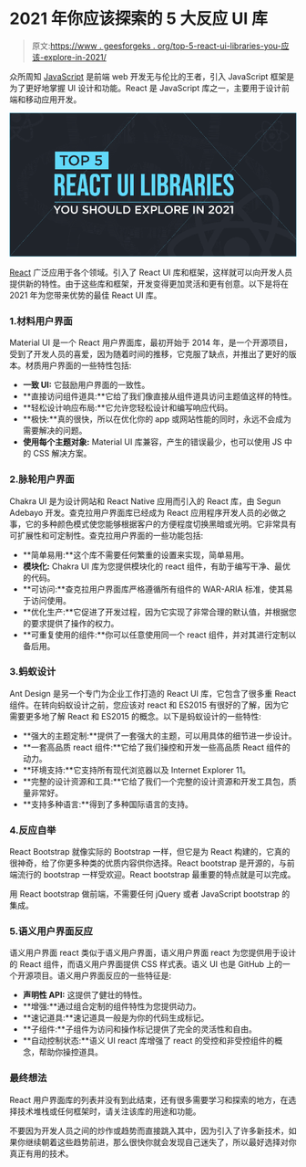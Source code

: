 # 2021 年你应该探索的 5 大反应 UI 库

> 原文:[https://www . geesforgeks . org/top-5-react-ui-libraries-you-应该-explore-in-2021/](https://www.geeksforgeeks.org/top-5-react-ui-libraries-you-should-explore-in-2021/)

众所周知 [JavaScript](https://www.geeksforgeeks.org/javascript-tutorial/) 是前端 web 开发无与伦比的王者，引入 JavaScript 框架是为了更好地掌握 UI 设计和功能。React 是 JavaScript 库之一，主要用于设计前端和移动应用开发。

![Top-5-React-UI-Libraries-You-Should-Explore-in-2021](img/9dc44dce291b9c66a4b70e9dd1e931e3.png)

[React](https://www.geeksforgeeks.org/reactjs/) 广泛应用于各个领域。引入了 React UI 库和框架，这样就可以向开发人员提供新的特性。由于这些库和框架，开发变得更加灵活和更有创意。以下是将在 2021 年为您带来优势的最佳 React UI 库。

### 1.材料用户界面

Material UI 是一个 React 用户界面库，最初开始于 2014 年，是一个开源项目，受到了开发人员的喜爱，因为随着时间的推移，它克服了缺点，并推出了更好的版本。材质用户界面的一些特性包括:

*   **一致 UI:** 它鼓励用户界面的一致性。
*   **直接访问组件道具:**它给了我们像直接从组件道具访问主题值这样的特性。
*   **轻松设计响应布局:**它允许您轻松设计和编写响应代码。
*   **极快:**真的很快，所以在优化你的 app 或网站性能的同时，永远不会成为需要解决的问题。
*   **使用每个主题对象:** Material UI 库兼容，产生的错误最少，也可以使用 JS 中的 CSS 解决方案。

### 2.脉轮用户界面

Chakra UI 是为设计网站和 React Native 应用而引入的 React 库，由 Segun Adebayo 开发。查克拉用户界面库已经成为 React 应用程序开发人员的必做之事，它的多种颜色模式使您能够根据客户的方便程度切换黑暗或光明。它非常具有可扩展性和可定制性。查克拉用户界面的一些功能包括:

*   **简单易用:**这个库不需要任何繁重的设置来实现，简单易用。
*   **模块化:** Chakra UI 库为您提供模块化的 react 组件，有助于编写干净、最优的代码。
*   **可访问:**查克拉用户界面库严格遵循所有组件的 WAR-ARIA 标准，使其易于访问使用。
*   **优化生产:**它促进了开发过程，因为它实现了非常合理的默认值，并根据您的要求提供了操作的权力。
*   **可重复使用的组件:**你可以任意使用同一个 react 组件，并对其进行定制以备后用。

### 3.蚂蚁设计

Ant Design 是另一个专门为企业工作打造的 React UI 库，它包含了很多重 React 组件。在转向蚂蚁设计之前，您应该对 react 和 ES2015 有很好的了解，因为它需要更多地了解 React 和 ES2015 的概念。以下是蚂蚁设计的一些特性:

*   **强大的主题定制:**提供了一套强大的主题，可以用具体的细节进一步设计。
*   **一套高品质 react 组件:**它给了我们操控和开发一些高品质 React 组件的动力。
*   **环境支持:**它支持所有现代浏览器以及 Internet Explorer 11。
*   **完整的设计资源和工具:**它给了我们一个完整的设计资源和开发工具包，质量非常好。
*   **支持多种语言:**得到了多种国际语言的支持。

### 4.反应自举

React Bootstrap 就像实际的 Bootstrap 一样，但它是为 React 构建的，它真的很神奇，给了你更多种类的优质内容供你选择。React bootstrap 是开源的，与前端流行的 bootstrap 一样受欢迎。React bootstrap 最重要的特点就是可以完成。

用 React bootstrap 做前端，不需要任何 jQuery 或者 JavaScript bootstrap 的集成。

### 5.语义用户界面反应

语义用户界面 react 类似于语义用户界面，语义用户界面 react 为您提供用于设计的 React 组件，而语义用户界面提供 CSS 样式表。语义 UI 也是 GitHub 上的一个开源项目。语义用户界面反应的一些特征是:

*   **声明性 API:** 这提供了健壮的特性。
*   **增强:**通过组合定制的组件特性为您提供动力。
*   **速记道具:**速记道具一般是为你的代码生成标记。
*   **子组件:**子组件为访问和操作标记提供了完全的灵活性和自由。
*   **自动控制状态:**语义 UI react 库增强了 react 的受控和非受控组件的概念，帮助你操控道具。

### 最终想法

React 用户界面库的列表并没有到此结束，还有很多需要学习和探索的地方，在选择技术堆栈或任何框架时，请关注该库的用途和功能。

不要因为开发人员之间的炒作或趋势而直接跳入其中，因为引入了许多新技术，如果你继续朝着这些趋势前进，那么很快你就会发现自己迷失了，所以最好选择对你真正有用的技术。